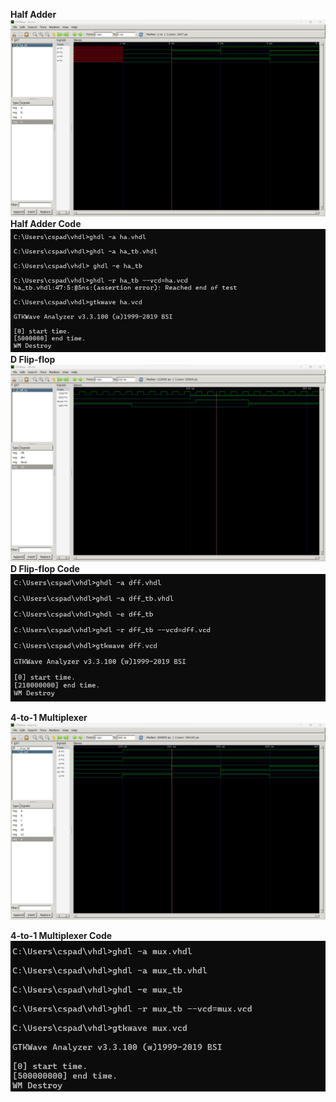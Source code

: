 **Half Adder**
![Half Adder](CPE_322_Lab_1_Half_Adder.png)
**Half Adder Code**
![Half Adder Code](CPE_322_Lab_1_Half_Adder_Code.png)
**D Flip-flop**
![D Flip-flop](CPE_322_Lab_1_D_Flip-flop.png)
**D Flip-flop Code**
![D Flip-flop Code](CPE_322_Lab_1_D_Flip-flop_Code.png)

**4-to-1 Multiplexer**
![4-to-1 Multiplexer](CPE_322_Lab_1_4-to-1_Multiplexer.png)

**4-to-1 Multiplexer Code**
![4-to-1 Multiplexer Code](CPE_322_Lab_1_4-to-1_Multiplexer_Code.png)
